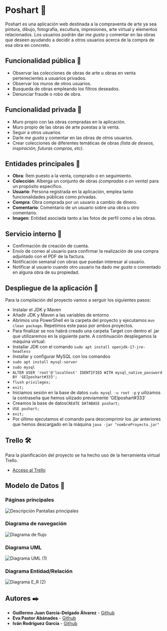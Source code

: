 # Poshart 🎨
Poshart es una aplicación web destinada a la compraventa de arte ya sea pintura, dibujo, fotografía, escultura, impresiones, arte virtual y elementos relacionados. Los usuarios podrán dar _me gusta_ y comentar en las obras que deseen ayudando a decidir a otros usuarios acerca de la compra de esa obra en concreto.

## Funcionalidad pública 📢
* Observar las colecciones de obras de arte u obras en venta pertenecientes a usuarios privados.
* Observar los muros de otros usuarios.
* Busqueda de obras empleando los filtros deseados.
* Denunciar fraude o robo de obra.

## Funcionalidad privada 🔐
* Muro propio con las obras compradas en la aplicación.
* Muro propio de las obras de arte puestas a la venta.
* Seguir a otros usuarios.
* Darle _me gusta_ y comentar en las obras de otros usuarios.
* Crear colecciones de diferentes temáticas de obras _(lista de deseos, inspiración, futuras compras, etc)_.

## Entidades principales 📄
* **Obra**: Ítem puesto a la venta, comprado o en seguimiento.
* **Colección**: Alberga un conjunto de obras _(compradas o en venta)_ para un propósito específico.
* **Usuario**: Persona registrada en la aplicación, emplea tanto funcionalidades públicas como privadas.
* **Compra**: Obra comprada por un usuario a cambio de dinero.
* **Comentario**: Comentario de un usuario sobre una obra u otro comentario.
* **Imagen**: Entidad asociada tanto a las fotos de perfil como a las obras.

## Servicio interno 👮
* Confirmación de creación de cuenta.
* Envío de correo al usuario para confirmar la realización de una compra adjuntado con el PDF de la factura.
* Notificación semanal con obras que puedan interesar al usuario.
* Notificar al usuario cuando otro usuario ha dado _me gusta_ o comentado en alguna obra de su propiedad.

## Despliegue de la aplicación 📇
Para la compilación del proyecto vamos a serguir los siguientes pasos:
* Instalar el JDK y Maven
* Añadir JDK y Maven a las variables de entorno 
* Abrimos una PowerShell en la carpeta del proyecto y ejecutamos ````mvn clean package````. Repetimos este paso por ambos proyectos.
* Para finalizar se nos habrá creado una carpeta Target con dentro el .jar que utilizaremos en la siguiente parte.
A continuación desplegamos la máquina virtual:
* Installar JDK con el comando ````sudo apt install openjdk-17-jre-headless````
* Installar y configurar MySQL con los comandos 
* ````sudo apt install mysql-server````
* ````sudo mysql````
* ````ALTER USER 'root'@'localhost' IDENTIFIED WITH mysql_native_password BY 'GEIposhart#333';````
* ````flush privileges;````
* ````exit;````
* Iniciamos sesión en la base de datos ````sudo mysql -u root -p```` y uilizamos la contraseña que hemos uilizado previamente 'GEIposhart#333'
* Creamos la base de datos````CREATE DATABASE poshart;````
* ````USE poshart;````
* ````exit;````
* Por último ejecutamos el comando para descomprimir los .jar anteriores que hemos descargado en la máquina ````java -jar "nombreProyecto.jar"````

## Trello 🛠️
Para la planificación del proyecto se ha hecho uso de la herramienta virtual Trello.
* [Acceso al Trello](https://trello.com/b/WhTBchG9/ad)

## Modelo de Datos 📇
### Páginas principales
![Descripción Pantallas principales](https://user-images.githubusercontent.com/78254966/155119736-d1933ba6-1f0f-4a85-b0d8-47618bc5d369.png)
### Diagrama de navegación
![Diagrama de flujo](https://user-images.githubusercontent.com/78254966/155119901-9b898496-dd74-40bb-a3c7-cc925d60b805.jpg)
### Diagrama UML
![Diagrama UML (1)](https://user-images.githubusercontent.com/78254966/154862912-00f4e28c-75c6-4a15-8e59-8efe05a23014.png)
### Diagrama Entidad/Relación
![Diagrama E_R (2)](https://user-images.githubusercontent.com/78254966/155119384-fddbb7a7-896f-4313-80a2-48f10f26a037.png)

## Autores ✒️️
* **Guillermo Juan García-Delgado Álvarez** - [Github](https://github.com/guilleingvid)
* **Eva Pastor Abánades** - [Github](https://github.com/evapastorabanades)
* **Iván Rodríguez García** - [Github](https://github.com/ivansploy)
